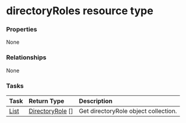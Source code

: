 # directoryRoles resource type



### Properties
None

### Relationships
None


### Tasks

| Task		   | Return Type	|Description|
|:---------------|:--------|:----------|
|[List](../api/directoryrole_list.md) | [DirectoryRole](directoryrole.md) [] |Get directoryRole object collection. |

<!-- uuid: e122cd73-f0c5-49a9-a660-994797703e07
2015-10-09 18:12:08 UTC -->